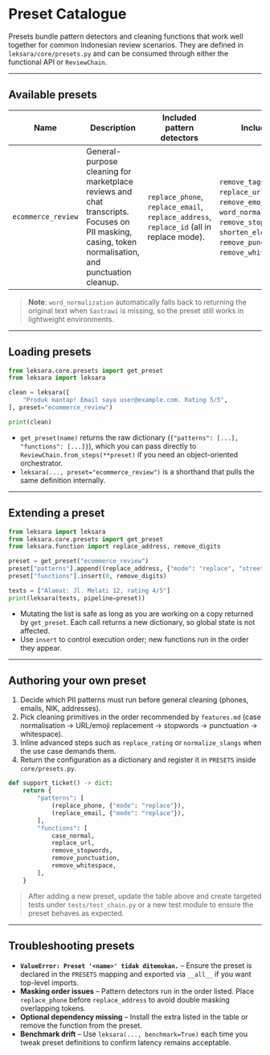 # Preset Catalogue

Presets bundle pattern detectors and cleaning functions that work well together for common Indonesian review scenarios. They are defined in `leksara/core/presets.py` and can be consumed through either the functional API or `ReviewChain`.

---

## Available presets

| Name | Description | Included pattern detectors | Included functions | Optional dependencies |
| --- | --- | --- | --- | --- |
| `ecommerce_review` | General-purpose cleaning for marketplace reviews and chat transcripts. Focuses on PII masking, casing, token normalisation, and punctuation cleanup. | `replace_phone`, `replace_email`, `replace_address`, `replace_id` (all in replace mode). | `remove_tags`, `case_normal`, `replace_url(mode="replace")`, `remove_emoji(mode="replace")`, `word_normalization`, `remove_stopwords`, `shorten_elongation`, `remove_punctuation`, `remove_whitespace`. | `emoji` (for richer emoji mapping), `Sastrawi` (for `word_normalization`). |

> **Note**: `word_normalization` automatically falls back to returning the original text when `Sastrawi` is missing, so the preset still works in lightweight environments.

---

## Loading presets

```python
from leksara.core.presets import get_preset
from leksara import leksara

clean = leksara([
    "Produk mantap! Email saya user@example.com. Rating 5/5",
], preset="ecommerce_review")

print(clean)
```

- `get_preset(name)` returns the raw dictionary (`{"patterns": [...], "functions": [...]}`), which you can pass directly to `ReviewChain.from_steps(**preset)` if you need an object-oriented orchestrator.
- `leksara(..., preset="ecommerce_review")` is a shorthand that pulls the same definition internally.

---

## Extending a preset

```python
from leksara import leksara
from leksara.core.presets import get_preset
from leksara.function import replace_address, remove_digits

preset = get_preset("ecommerce_review")
preset["patterns"].append((replace_address, {"mode": "replace", "street": True}))
preset["functions"].insert(0, remove_digits)

texts = ["Alamat: Jl. Melati 12, rating 4/5"]
print(leksara(texts, pipeline=preset))
```

- Mutating the list is safe as long as you are working on a copy returned by `get_preset`. Each call returns a new dictionary, so global state is not affected.
- Use `insert` to control execution order; new functions run in the order they appear.

---

## Authoring your own preset

1. Decide which PII patterns must run before general cleaning (phones, emails, NIK, addresses).
2. Pick cleaning primitives in the order recommended by `features.md` (case normalisation → URL/emoji replacement → stopwords → punctuation → whitespace).
3. Inline advanced steps such as `replace_rating` or `normalize_slangs` when the use case demands them.
4. Return the configuration as a dictionary and register it in `PRESETS` inside `core/presets.py`.

```python
def support_ticket() -> dict:
    return {
        "patterns": [
            (replace_phone, {"mode": "replace"}),
            (replace_email, {"mode": "replace"}),
        ],
        "functions": [
            case_normal,
            replace_url,
            remove_stopwords,
            remove_punctuation,
            remove_whitespace,
        ],
    }
```

> After adding a new preset, update the table above and create targeted tests under `tests/test_chain.py` or a new test module to ensure the preset behaves as expected.

---

## Troubleshooting presets

- **`ValueError: Preset '<name>' tidak ditemukan.`** – Ensure the preset is declared in the `PRESETS` mapping and exported via `__all__` if you want top-level imports.
- **Masking order issues** – Pattern detectors run in the order listed. Place `replace_phone` before `replace_address` to avoid double masking overlapping tokens.
- **Optional dependency missing** – Install the extra listed in the table or remove the function from the preset.
- **Benchmark drift** – Use `leksara(..., benchmark=True)` each time you tweak preset definitions to confirm latency remains acceptable.
